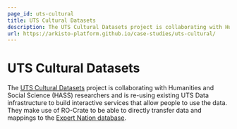 ```yaml
---
page_id: uts-cultural
title: UTS Cultural Datasets
description: The UTS Cultural Datasets project is collaborating with Humanities and Social Science (HASS) researchers and is re-using existing UTS Data infrastructure to build interactive services that allow people to use the data. 
url: https://arkisto-platform.github.io/case-studies/uts-cultural/
---
```



# UTS Cultural Datasets

The [UTS Cultural Datasets](https://arkisto-platform.github.io/case-studies/uts-cultural/) project is collaborating with Humanities and Social Science (HASS) researchers and is re-using existing UTS Data infrastructure to build interactive services that allow people to use the data. They make use of RO-Crate to be able to directly transfer data and mappings to the [Expert Nation database](https://expertnation.org/).

<!--
[![uts-cultural logo](../assets/img/uts-cultural.svg)](https://uts-cultural.org/)

[uts-cultural](https://reliance.rohub.org/) (EXAMPLE-ACRONYM), is a...

uts-cultural uses RO-Crate for ... as ....

uts-cultural works with Project X, .....

![uts-cultural screenshot with RO-Crate(../assets/img/uts-cultural-screenshot.png)


## RO-Crate in uts-cultural

(Show practically how RO-Crate is used, link to profile of RO-Crate, etc.)

The uts-cultural API supports [RO-Crate export](http://uts-cultural.org/docs/ro-crate) as...

uts-cultural also plans to do...

uts-cultural:
```
curl -H "Accept: application/ld+json" https://uts-cultural.com/ro-crate/a72f314d

{
  "@context": { … },
  "@graph": [
   …
    {
      "@id": "./",
      "hasPart": […],
      "@type": "Dataset",
    }
   …
}
```


## Resources

* [uts-cultural Homepage](https://uts-cultural.org/)
* [uts-cultural documentation](https://uts-cultural.org/docs/)
* [RO-Crate profile for uts-cultural](https://uts-cultural.org/crate-profile)
* [uts-cultural Tutorials](https://uts-cultural.org/docs/tutorial)
* [uts-cultural presentation](http://uts-cultural.org/)

## Publications

Alice Land, Bob Bunny (2020):  
**uts-cultural and RO-Crate**.  
_uts-cultural Journal_ **0**(1)
<https://doi.org/10.1234/uts-cultural>  
[[preprint](http://uts-cultural.com/preprint.pdf)]

-->
